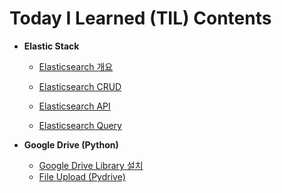 # Today I Learned (TIL) Contents



- __Elastic Stack__
  - [Elasticsearch 개요](./Elasticstack/1.Elasticsearch_개요.md)
  - [Elasticsearch CRUD](./Elasticstack/2.Elasticsearch_CRUD.md)
  - [Elasticsearch API](./Elasticstack/3.Elasticsearch_API_.md)
  
  - [Elasticsearch Query](./Elasticstack/4.Elasticsearch_Query.md)
  
    

- __Google Drive (Python)__
  - [Google Drive Library 설치](./Google-Drive/1.Google_Drive_Library_설치)
  - [File Upload (Pydrive)](./Google-Drive/3.File_Upload(Pydrive))

